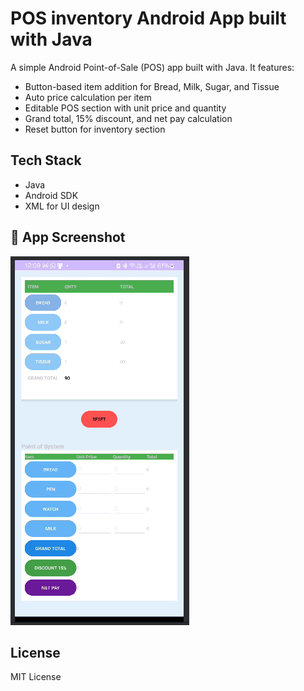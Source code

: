 ﻿# POS inventory Android App built with Java

A simple Android Point-of-Sale (POS) app built with Java. It features:

- Button-based item addition for Bread, Milk, Sugar, and Tissue
- Auto price calculation per item
- Editable POS section with unit price and quantity
- Grand total, 15% discount, and net pay calculation
- Reset button for inventory section

## Tech Stack
- Java
- Android SDK
- XML for UI design

## 📱 App Screenshot

![App Screenshot](screenshot.png)


## License
MIT License
